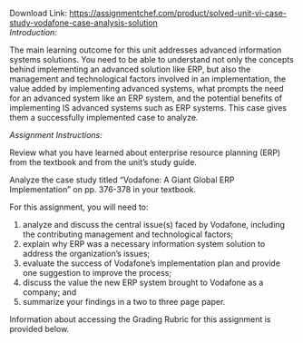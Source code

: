 Download Link: https://assignmentchef.com/product/solved-unit-vi-case-study-vodafone-case-analysis-solution
<br>
<em>Introduction: </em>

The main learning outcome for this unit addresses advanced information systems solutions. You need to be able to understand not only the concepts behind implementing an advanced solution like ERP, but also the management and technological factors involved in an implementation, the value added by implementing advanced systems, what prompts the need for an advanced system like an ERP system, and the potential benefits of implementing IS advanced systems such as ERP systems. This case gives them a successfully implemented case to analyze.

<em>Assignment Instructions: </em>

Review what you have learned about enterprise resource planning (ERP) from the textbook and from the unit’s study guide.

Analyze the case study titled “Vodafone: A Giant Global ERP Implementation” on pp. 376-378 in your textbook.

For this assignment, you will need to:

<ol>

 <li>analyze and discuss the central issue(s) faced by Vodafone, including the contributing management and technological factors;</li>

 <li>explain why ERP was a necessary information system solution to address the organization’s issues;</li>

 <li>evaluate the success of Vodafone’s implementation plan and provide one suggestion to improve the process;</li>

 <li>discuss the value the new ERP system brought to Vodafone as a company; and</li>

 <li>summarize your findings in a two to three page paper.</li>

</ol>




Information about accessing the Grading Rubric for this assignment is provided below.